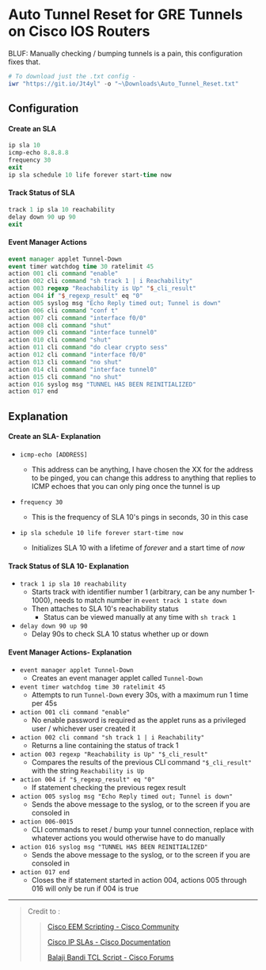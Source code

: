 # Auto Tunnel Reset for GRE Tunnels on Cisco IOS Routers

BLUF: Manually checking / bumping tunnels is a pain, this configuration fixes that.

```powershell
# To download just the .txt config -
iwr "https://git.io/Jt4yl" -o "~\Downloads\Auto_Tunnel_Reset.txt"
```

## Configuration

#### Create an SLA

```tcl
ip sla 10
icmp-echo 8.8.8.8
frequency 30
exit
ip sla schedule 10 life forever start-time now
```

#### Track Status of SLA

```tcl
track 1 ip sla 10 reachability
delay down 90 up 90
exit
```

#### Event Manager Actions

```tcl
event manager applet Tunnel-Down
event timer watchdog time 30 ratelimit 45
action 001 cli command "enable"
action 002 cli command "sh track 1 | i Reachability"
action 003 regexp "Reachability is Up" "$_cli_result"
action 004 if "$_regexp_result" eq "0"
action 005 syslog msg "Echo Reply timed out; Tunnel is down"
action 006 cli command "conf t"
action 007 cli command "interface f0/0"
action 008 cli command "shut"
action 009 cli command "interface tunnel0"
action 010 cli command "shut"
action 011 cli command "do clear crypto sess"
action 012 cli command "interface f0/0"
action 013 cli command "no shut"
action 014 cli command "interface tunnel0"
action 015 cli command "no shut"
action 016 syslog msg "TUNNEL HAS BEEN REINITIALIZED"
action 017 end
```

## Explanation

#### Create an SLA- Explanation

- `icmp-echo [ADDRESS] `

  - This address can be anything, I have chosen the XX for the address to be pinged, you can change this address to anything that replies to ICMP echoes that you can only ping once the tunnel is up

- `frequency 30`
  - This is the frequency of SLA 10's pings in seconds, 30 in this case
- `ip sla schedule 10 life forever start-time now`
  - Initializes SLA 10 with a lifetime of _forever_ and a start time of _now_

#### Track Status of SLA 10- Explanation

- `track 1 ip sla 10 reachability`
  - Starts track with identifier number 1 (arbitrary, can be any number 1-1000), needs to match number in `event track 1 state down`
  - Then attaches to SLA 10's reachability status
    - Status can be viewed manually at any time with `sh track 1`
- `delay down 90 up 90`
  - Delay 90s to check SLA 10 status whether up or down

#### Event Manager Actions- Explanation

- `event manager applet Tunnel-Down`
  - Creates an event manager applet called `Tunnel-Down`
- `event timer watchdog time 30 ratelimit 45`
  - Attempts to run `Tunnel-Down` every 30s, with a maximum run 1 time per 45s
- `action 001 cli command "enable"`
  - No enable password is required as the applet runs as a privileged user / whichever user created it
- `action 002 cli command "sh track 1 | i Reachability"`
  - Returns a line containing the status of track 1
- `action 003 regexp "Reachability is Up" "$_cli_result"`
  - Compares the results of the previous CLI command `"$_cli_result"` with the string `Reachability is Up`
- `action 004 if "$_regexp_result" eq "0"`
  - If statement checking the previous regex result
- `action 005 syslog msg "Echo Reply timed out; Tunnel is down"`
  - Sends the above message to the syslog, or to the screen if you are consoled in
- `action 006-0015`
  - CLI commands to reset / bump your tunnel connection, replace with whatever actions you would otherwise have to do manually
- `action 016 syslog msg "TUNNEL HAS BEEN REINITIALIZED"`
  - Sends the above message to the syslog, or to the screen if you are consoled in
- `action 017 end`
  - Closes the if statement started in action 004, actions 005 through 016 will only be run if 004 is true

---

> Credit to :
>
> > [Cisco EEM Scripting - Cisco Community](https://community.cisco.com/t5/networking-documents/cisco-eem-basic-overview-and-sample-configurations/ta-p/3148479)
> >
> > [Cisco IP SLAs - Cisco Documentation](https://learningnetwork.cisco.com/s/blogs/a0D3i000002SKN0EAO/ip-sla-fundamentals)
> >
> > [Balaji Bandi TCL Script - Cisco Forums](https://community.cisco.com/t5/network-management/tcl-script-to-ping-a-host-and-if-down-execute-some-ios-commands/td-p/3831833)
